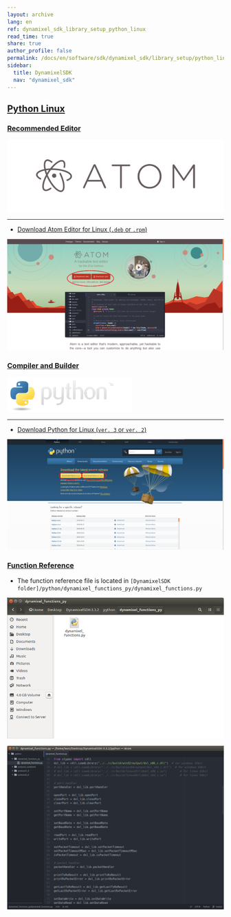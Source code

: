 ```yaml
---
layout: archive
lang: en
ref: dynamixel_sdk_library_setup_python_linux
read_time: true
share: true
author_profile: false
permalink: /docs/en/software/sdk/dynamixel_sdk/library_setup/python_linux
sidebar:
  title: DynamixelSDK
  nav: "dynamixel_sdk"
---
```


<div style="counter-reset: h2 8"></div>
<div style="counter-reset: h1 2"></div>

## [Python Linux](#python-linux)

### [Recommended Editor](#recommended-editor)

![](https://github.com/ROBOTIS-GIT/ROBOTIS-Documents/blob/master/wiki-images/DynamixelSDK/3.SourcePreparation/Compiler%20and%20Builder/Python/atom-logo.jpg)

------------------------------------------------------------------------------------

* [Download Atom Editor for Linux (`.deb` or `.rpm`)](https://atom.io/)

![](https://github.com/ROBOTIS-GIT/ROBOTIS-Documents/blob/master/wiki-images/DynamixelSDK/3.SourcePreparation/Compiler%20and%20Builder/Python/linux/a1.png)

### [Compiler and Builder](#compiler-and-builder)

![](https://github.com/ROBOTIS-GIT/ROBOTIS-Documents/blob/master/wiki-images/DynamixelSDK/3.SourcePreparation/Compiler%20and%20Builder/Python/python.png)

------------------------------------------------------------------------------------

* [Download Python for Linux (`ver. 3` or `ver. 2`)](https://www.python.org/downloads/)

![](https://github.com/ROBOTIS-GIT/ROBOTIS-Documents/blob/master/wiki-images/DynamixelSDK/3.SourcePreparation/Compiler%20and%20Builder/Python/linux/b1.png)

### [Function Reference](#function-reference)

* The function reference file is located in `[DynamixelSDK folder]/python/dynamixel_functions_py/dynamixel_functions.py`

![](https://github.com/ROBOTIS-GIT/ROBOTIS-Documents/blob/master/wiki-images/DynamixelSDK/3.SourcePreparation/Compiler%20and%20Builder/Python/linux/2.png)

![](https://github.com/ROBOTIS-GIT/ROBOTIS-Documents/blob/master/wiki-images/DynamixelSDK/3.SourcePreparation/Compiler%20and%20Builder/Python/linux/1.png)